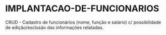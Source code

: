 # IMPLANTACAO-DE-FUNCIONARIOS
CRUD - Cadastro de funcionários (nome, função e salário) c/ possibilidade de edição/exclusão das informações relatadas.
